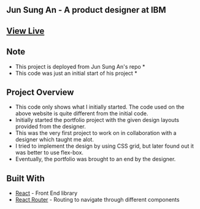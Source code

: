 ## Jun Sung An - A product designer at IBM

## [View Live](https://www.junsungan.com/)

## Note
* This project is deployed from Jun Sung An's repo *
* This code was just an initial start of his project *

## Project Overview
- This code only shows what I initially started. The code used on the above website is quite different from the initial code.
- Initially started the portfolio project with the given design layouts provided from the designer.
- This was the very first project to work on in collaboration with a designer which taught me alot.
- I tried to implement the design by using CSS grid, but later found out it was better to use flex-box.
- Eventually, the portfolio was brought to an end by the designer.

## Built With
- [React](https://github.com/facebook/react) - Front End library
- [React Router](https://github.com/ReactTraining/react-router) - Routing to navigate through different components
